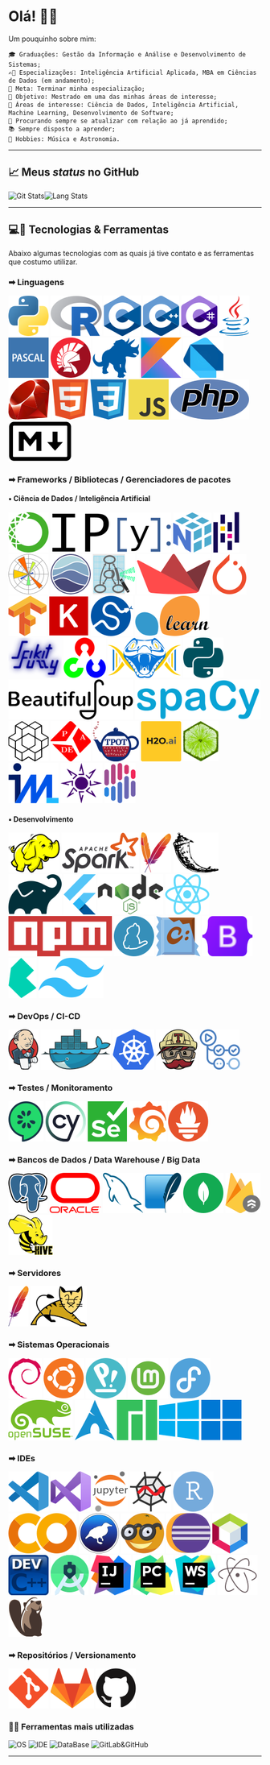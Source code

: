 # Olá! &#x1F44B;&#x1F604;

Um pouquinho sobre mim:

    🎓 Graduações: Gestão da Informação e Análise e Desenvolvimento de Sistemas;
    ✍🏻 Especializações: Inteligência Artificial Aplicada, MBA em Ciências de Dados (em andamento);
    🔬 Meta: Terminar minha especialização;
    🔭 Objetivo: Mestrado em uma das minhas áreas de interesse;
    🤖 Áreas de interesse: Ciência de Dados, Inteligência Artificial, Machine Learning, Desenvolvimento de Software;
    📑 Procurando sempre se atualizar com relação ao já aprendido;
    📚 Sempre disposto a aprender;
    🎼 Hobbies: Música e Astronomia.

---

## &#x1F4C8; Meus *status* no GitHub

![Git Stats](https://github-readme-stats.vercel.app/api?username=luishpaiva&show_icones=true&include_all_commits=true&count_private=true)![Lang Stats](https://github-readme-stats.vercel.app/api/top-langs/?username=luishpaiva&layout=compact&langs_count=16&hide=jupyter%20notebook)

---

## &#x1F4BB;&#x1F527; Tecnologias & Ferramentas

Abaixo algumas tecnologias com as quais já tive contato e as ferramentas que costumo utilizar.

### &#x27A1; Linguagens

![Python](./icones/python.svg) ![R](./icones/r.svg) ![C](./icones/c.svg) ![C++](./icones/cplusplus.svg) ![C#](./icones/csharp.svg) ![Java](./icones/java.svg) ![Pascal](./icones/pascal.svg) ![Delphi](./icones/delphi.svg) ![COBOL](./icones/cobol.svg) ![Kotlin](./icones/kotlin.svg) ![Dart](./icones/dart.svg) ![Ruby](./icones/ruby.svg) ![HTML5](./icones/html.svg) ![CSS3](./icones/css3.svg) ![JavaScript/ECMAScript](./icones/javascript.svg) ![PHP](./icones/php.svg) ![Markdown](./icones/markdown.svg)

### &#x27A1; Frameworks / Bibliotecas / Gerenciadores de pacotes

#### &#x25AA; Ciência de Dados / Inteligência Artificial

![Anaconda](./icones/anaconda.svg) ![IPython](./icones/ipython.svg) ![NumPy](./icones/numpy.svg) ![Pandas](./icones/pandas.svg) ![Matplotlib](./icones/matplotlib.svg) ![Seaborn](./icones/seaborn.svg) ![Graphviz](./icones/graphviz.svg) ![Streamlit](./icones/streamlit.svg) ![PyTorch](./icones/pytorch.svg) ![Tensorflow](./icones/tensorflow.svg) ![Keras](./icones/keras.svg) ![SciPy](./icones/scipy.svg) ![Scikit Learn](./icones/scikitlearn.svg) ![Scikit Fuzzy](./icones/scikitfuzzy.svg) ![OpenCV](./icones/opencv.svg) ![PyGAD](./icones/pygad.svg) ![Natural Language Toolkit - NLTK](./icones/nltk.svg) ![Beaultiful Soup](./icones/bs4.svg) ![Spacy](./icones/spacy.svg) ![Gym](./icones/gym.svg) ![PADE](./icones/pade.svg) ![TPOT](./icones/tpot.svg) ![H2O](./icones/h2o.svg) ![Local Interpretable Model-Agnostic Explanations - LIME](./icones/lime.svg) ![InterpretML](./icones/interpretml.svg) ![Eli5](./icones/eli5.svg) ![Shap](./icones/shap.svg)

#### &#x25AA; Desenvolvimento

![Apache Hadoop](./icones/hadoop.svg) ![Apache Spark](./icones/spark.svg) ![Apache Maven](./icones/maven.svg) ![Flask](./icones/flask.svg) ![Gradle](./icones/gradle.svg) ![Flutter](./icones/flutter.svg) ![Node.js](./icones/nodejs.svg) ![React](./icones/react.svg) ![npm](./icones/npm.svg) ![yarn](./icones/yarn.svg) ![Chocolatey](./icones/chocolatey.svg) ![Bootstrap](./icones/bootstrap.svg) ![Bulma](./icones/bulma.svg) ![Tailwind](./icones/tailwind.svg)

### &#x27A1; DevOps / CI-CD

![Jenkins](./icones/jenkins.svg) ![Docker](./icones/docker.svg) ![Kubernetes - K8S =)](./icones/kubernetes.svg) ![Travis CI](./icones/travisci.svg) ![GitHub Actions](./icones/githubactions.svg)

### &#x27A1; Testes / Monitoramento

![Cucumber](./icones/cucumber.svg) ![Cypress App](./icones/cypress.svg) ![Selenium](./icones/selenium.svg) ![Grafana](./icones/grafana.svg) ![Prometheus](./icones/prometheus.svg)

### &#x27A1; Bancos de Dados / Data Warehouse / Big Data

![PostGreSQL](./icones/postgresql.svg) ![Oracle Database](./icones/oracle.svg) ![MySQL](./icones/mysql.svg) ![SQLite](./icones/sqlite.svg) ![MongoDB](./icones/mongodb.svg) ![Firestore](./icones/firestore.svg) ![Apache Hive](./icones/hive.svg)

### &#x27A1; Servidores

![Apache](./icones/apache.svg) ![Tomcat](./icones/tomcat.svg)

### &#x27A1; Sistemas Operacionais

![Debian](./icones/debian.svg) ![Ubuntu](./icones/ubuntu.svg) ![Pop!_OS](./icones/pop_os.svg) ![Linux Mint](./icones/mint.svg) ![Fedora](./icones/fedora.svg) ![OpenSUSE](./icones/opensuse.svg) ![Arch Linux](./icones/arch.svg) ![Manjaro](./icones/manjaro.svg) ![Microsoft Windows 10](./icones/windows10.svg) ![Microsoft Windows 11](./icones/windows11.svg)

### &#x27A1; IDEs

![Visual Studio Code](./icones/vscode.svg) ![Visual Studio](./icones/visualstudio.svg) ![Jupyter Lab/Notebook](./icones/jupyter.svg) ![Spyder](./icones/spyder.svg) ![RStudio](./icones/rstudio.svg) ![Google Colab](./icones/googlecolab.svg) ![Weka 3](./icones/weka.svg) ![Orange Data Mining](./icones/orange.svg) ![Eclipse](./icones/eclipse.svg) ![Apache NetBeans](./icones/netbeans.svg) ![Dev C++](./icones/devcplusplus.svg) ![Android Studio](./icones/androidstudio.svg) ![IntelliJ IDEA](./icones/intellij.svg) ![PyCharm](./icones/pycharm.svg) ![WebStorm](./icones/webstorm.svg) ![Atom](./icones/atom.svg) ![DBeaver](./icones/dbeaver.svg)

### &#x27A1; Repositórios / Versionamento

![Git](./icones/git.svg) ![GitLab](./icones/gitlab.svg) ![GitHub](./icones/github.svg)

### &#x1F468;&#x200D;&#x1F4BB; Ferramentas mais utilizadas

![OS](https://img.shields.io/badge/OS-Windows/Pop!_OS-informational?style=flat&logo=windows%pop_os%logoColor=white&color=blue) ![IDE](https://img.shields.io/badge/IDE-Visual_Studio_Code-informational?style=flat&logo=visualstudiocode&logoColor=white&color=blue) ![DataBase](https://img.shields.io/badge/DataBase-PostgreSQL-informational?style=flat&logo=postgresql&logoColor=white&color=blue) ![GitLab&GitHub](https://img.shields.io/badge/Version_Control-GitLab&GitHub-informational?style=flat&logo=git&logoColor=white&color=blue)

---
